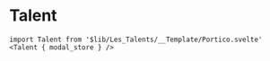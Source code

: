 



# Talent


```
import Talent from '$lib/Les_Talents/__Template/Portico.svelte'
<Talent { modal_store } />
```